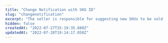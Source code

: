 ```yaml
---
title: "Change Notification with SKU ID"
slug: "changenotification"
excerpt: "The seller is responsible for suggesting new SKUs to be sold in the VTEX marketplace and also for informing the marketplace about changes in their SKUs that already exist in the marketplace. Both actions start with a catalog notification, which is made by this request.\n\nWith this notification, the seller is telling the marketplace that something has changed about a specific SKU, like price or inventory, or that this is a new SKU that the seller would like to offer to the marketplace.\n\nThe body of the request should be empty.\r\n\r\n > ℹ This path is an updated version of `/api/catalog_system/pvt/skuseller/changenotification/{skuId}`."
hidden: false
createdAt: "2022-07-27T15:19:35.880Z"
updatedAt: "2022-07-28T19:14:17.058Z"
---
```

